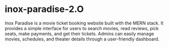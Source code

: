 # inox-paradise-2.O

Inox Paradise is a movie ticket booking website built with the MERN stack. It provides a simple interface for users to search movies, read reviews, pick seats, make payments, and get their tickets. Admins can easily manage movies, schedules, and theater details through a user-friendly dashboard.
